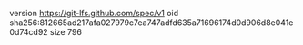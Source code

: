 version https://git-lfs.github.com/spec/v1
oid sha256:812665ad217afa027979c7ea747adfd635a71696174d0d906d8e041e0d74cd92
size 796
